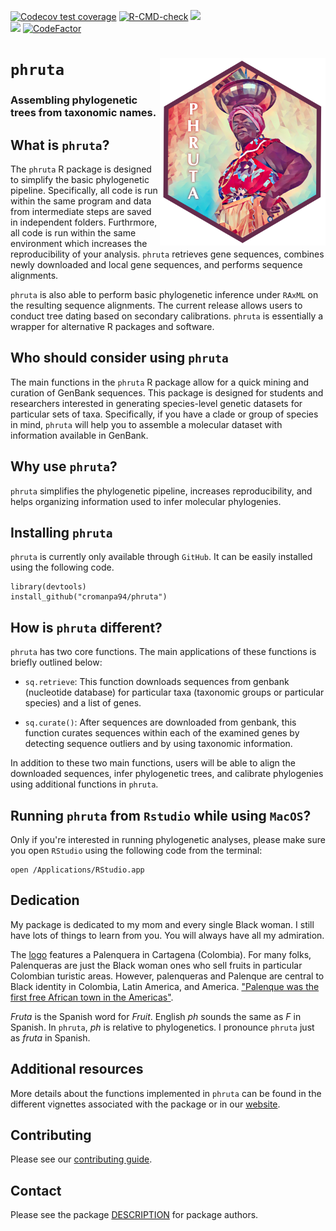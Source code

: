   <!-- badges: start -->
  [![Codecov test coverage](https://codecov.io/gh/cromanpa94/phruta/branch/main/graph/badge.svg)](https://codecov.io/gh/cromanpa94/phruta?branch=main)
  [![R-CMD-check](https://github.com/cromanpa94/phruta/workflows/R-CMD-check/badge.svg)](https://github.com/cromanpa94/phruta/actions)
  [![](https://img.shields.io/badge/lifecycle-maturing-blue.svg)](https://lifecycle.r-lib.org/articles/stages.html#maturing)  
  [![](https://img.shields.io/github/languages/code-size/cromanpa94/phruta.svg)](https://github.com/cromanpa94/phruta)
  [![CodeFactor](https://www.codefactor.io/repository/github/cromanpa94/phruta/badge)](https://www.codefactor.io/repository/github/cromanpa94/phruta)  <!-- badges: end -->

# `phruta` <a href='https://cromanpa94.github.io/phruta'><img src='man/figures/logo.png' align="right" height="300" /></a>

### Assembling phylogenetic trees from taxonomic names.

## What is `phruta`?

The `phruta` R package is designed to simplify the basic phylogenetic pipeline. Specifically, all code is run within the same program and data from intermediate steps are saved in independent folders. Furthrmore, all code is run within the same environment which increases the reproducibility of your analysis. `phruta` retrieves gene sequences, combines newly downloaded and local gene sequences, and performs sequence alignments. 

`phruta` is also able to perform basic phylogenetic inference under `RAxML` on the resulting sequence alignments. The current release allows users to conduct tree dating based on secondary calibrations. `phruta` is essentially a wrapper for alternative R packages and software.

## Who should consider using `phruta`

The main functions in the `phruta` R package allow for a quick mining and curation of GenBank sequences. This package is designed for students and researchers interested in generating species-level genetic datasets for particular sets of taxa. Specifically, if you have a clade or group of species in mind, `phruta` will help you to assemble a molecular dataset with information available in GenBank.


## Why use `phruta`?

`phruta` simplifies the phylogenetic pipeline, increases reproducibility, and helps organizing information used to infer molecular phylogenies.


## Installing `phruta`

`phruta` is currently only available through `GitHub`. It can be easily installed using the following code.

```
library(devtools) 
install_github("cromanpa94/phruta")
```

## How is `phruta` different?

`phruta` has two core functions. The main applications of these functions is briefly outlined below:

- `sq.retrieve`: This function downloads sequences from genbank (nucleotide database) for particular taxa (taxonomic groups or particular species) and a list of genes. 

- `sq.curate()`: After sequences are downloaded from genbank, this function curates sequences within each of the examined genes by detecting sequence outliers and by using taxonomic information. 

In addition to these two main functions, users will be able to align the downloaded sequences, infer phylogenetic trees, and calibrate phylogenies using additional functions in `phruta`.


## Running `phruta` from `Rstudio` while using `MacOS`?

Only if you're interested in running phylogenetic analyses, please make sure you open `RStudio` using the following code from the terminal:

```{bash eval=FALSE}
open /Applications/RStudio.app
```

## Dedication
My package is dedicated to my mom and every single Black woman. I still have lots of things to learn from you. You will always have all my admiration.

The [logo](https://www.flickr.com/photos/gufomusike/3462117620/in/photolist-6NFiPi-xoLbca-FtC6yJ-4nk6wS-x2AZV-b3MUv8-e2B7qj-4uCwwa-e3PJxi-2ePGmUM-b2wBVi-obHf1x-5iP26P-4juoE6-z881E-z88t3-9GmTbQ-dGvrFe-22APdBs-p2t5Zv-8DWQw8-6fAJ2G-7jQhu2-7LEkkL-7vBdyF-jTdXSR-kcntD1-aWGfnx-bk59CK-5JfhKt-6gWfX7-reVehy-bjk7Ki-2xnGjv-dLJbq9-e3VjY3-ugz6U-FGVagm-iqVRuD-YE5pLe-2kPkt84-2kHhswd) features a Palenquera in Cartagena (Colombia). For many folks, Palenqueras are just the Black woman ones who sell fruits in particular Colombian turistic areas. However, palenqueras and Palenque are central to Black identity in Colombia, Latin America, and America. ["Palenque was the first free African town in the Americas"](https://en.wikipedia.org/wiki/San_Basilio_de_Palenque).

_Fruta_ is the Spanish word for _Fruit_. English _ph_ sounds the same as _F_ in Spanish. In `phruta`, _ph_ is relative to phylogenetics. I pronounce `phruta` just as _fruta_ in Spanish.

## Additional resources

More details about the functions implemented in `phruta` can be found in the different vignettes associated with the package or in our [website](https://cromanpa94.github.io/phruta/).

## Contributing

Please see our [contributing guide](CONTRIBUTING).

## Contact

Please see the package [DESCRIPTION](DESCRIPTION) for package authors.


